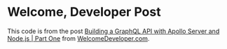 # Welcome, Developer Post

This code is from the post [Building a GraphQL API with Apollo Server and Node.js | Part One](https://www.welcomedeveloper.com/build-graphql-api-with-apollo-server-pt-one) from [WelcomeDeveloper.com](https://www.welcomedeveloper.com/).